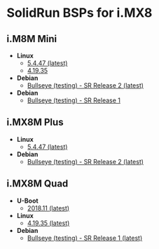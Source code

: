 # SolidRun BSPs for i.MX8

## i.M8M Mini

- **Linux**
  - [5.4.47 (latest)](https://github.com/SolidRun/linux-stable/tree/linux-5.4.y-imx8)
  - [4.19.35](https://github.com/SolidRun/linux-stable/tree/linux-4.19.y-imx8)
- **Debian**
  - [Bullseye (testing) - SR Release 2 (latest)](https://github.com/SolidRun/documentation/blob/bsp/imx8/debian-11_sr2.md)
- **Debian**
  - [Bullseye (testing) - SR Release 1](https://github.com/SolidRun/documentation/blob/bsp/imx8/debian-11_sr.md)

## i.MX8M Plus

- **Linux**
  - [5.4.47 (latest)](https://github.com/SolidRun/linux-stable/tree/linux-5.4.y-imx8)
- **Debian**
  - [Bullseye (testing) - SR Release 2 (latest)](https://github.com/SolidRun/documentation/blob/bsp/imx8/debian-11_sr2.md)

## i.MX8M Quad

- **U-Boot**
  - [2018.11 (latest)](https://github.com/SolidRun/u-boot/tree/v2018.11-solidrun-1gb)
- **Linux**
  - [4.19.35 (latest)](https://github.com/SolidRun/linux-stable/tree/linux-4.19.y-imx8)
- **Debian**
  - [Bullseye (testing) - SR Release 1 (latest)](https://github.com/SolidRun/documentation/blob/bsp/imx8/debian-11_sr.md)
